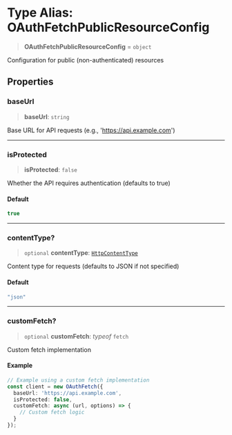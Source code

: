 # Type Alias: OAuthFetchPublicResourceConfig

> **OAuthFetchPublicResourceConfig** = `object`

Configuration for public (non-authenticated) resources

## Properties

### baseUrl

> **baseUrl**: `string`

Base URL for API requests (e.g., 'https://api.example.com')

***

### isProtected

> **isProtected**: `false`

Whether the API requires authentication (defaults to true)

#### Default

```ts
true
```

***

### contentType?

> `optional` **contentType**: [`HttpContentType`](HttpContentType.md)

Content type for requests (defaults to JSON if not specified)

#### Default

```ts
"json"
```

***

### customFetch?

> `optional` **customFetch**: *typeof* `fetch`

Custom fetch implementation

#### Example

```ts
// Example using a custom fetch implementation
const client = new OAuthFetch({
  baseUrl: 'https://api.example.com',
  isProtected: false,
  customFetch: async (url, options) => {
    // Custom fetch logic
  }
});
```
